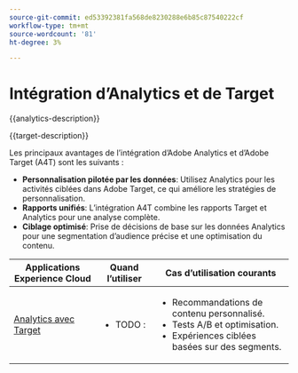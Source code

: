 ```yaml
---
source-git-commit: ed53392381fa568de8230288e6b85c87540222cf
workflow-type: tm+mt
source-wordcount: '81'
ht-degree: 3%

---
```



# Intégration d’Analytics et de Target

{{analytics-description}}

{{target-description}}

Les principaux avantages de l’intégration d’Adobe Analytics et d’Adobe Target (A4T) sont les suivants :

+ **Personnalisation pilotée par les données**: Utilisez Analytics pour les activités ciblées dans Adobe Target, ce qui améliore les stratégies de personnalisation.
+ **Rapports unifiés**: L’intégration A4T combine les rapports Target et Analytics pour une analyse complète.
+ **Ciblage optimisé**: Prise de décisions de base sur les données Analytics pour une segmentation d’audience précise et une optimisation du contenu.

<table>
    <thead>
            <tr>
                <th>Applications Experience Cloud</th>
                <th>Quand l’utiliser</th>
                <th>Cas d’utilisation courants</th>
            </tr>
    </thead>
    <tbody>
        <tr>
            <td><a href="../../integrations/tutorials/analytics-target/analytics-target.md" target="_blank" rel="noreferrer">Analytics avec Target</a></td>
            <td>
                <ul>
                    <li>TODO : </li>
                </ul>
            </td>
            <td>
                <ul>
                    <li>Recommandations de contenu personnalisé.</li>
                    <li>Tests A/B et optimisation.</li>
                    <li>Expériences ciblées basées sur des segments.</li>
                </ul>
            </td>
        </tr>
    </tbody>
</table>
